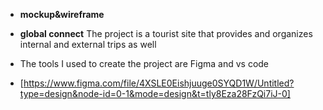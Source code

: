 - **mockup&wireframe**
- **global connect** The project is a tourist site that provides and organizes internal and external trips as well
- The tools I used to create the project are Figma and vs code

- [https://www.figma.com/file/4XSLE0Eishjuuge0SYQD1W/Untitled?type=design&node-id=0-1&mode=design&t=tly8Eza28FzQi7iJ-0]